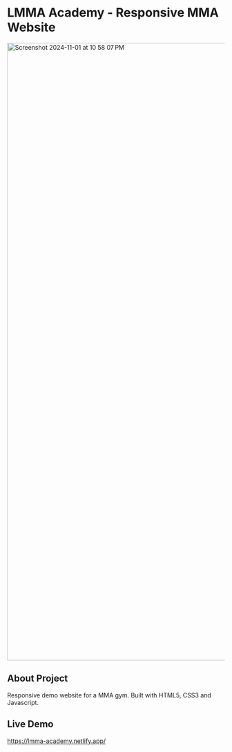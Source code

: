 # LMMA Academy - Responsive MMA Website
<img width="1431" alt="Screenshot 2024-11-01 at 10 58 07 PM" src="https://github.com/user-attachments/assets/ef450ff4-97cb-4817-bf8d-69d0911e5a48">


## About Project
Responsive demo website for a MMA gym. Built with HTML5, CSS3 and Javascript. 

## Live Demo
https://lmma-academy.netlify.app/
